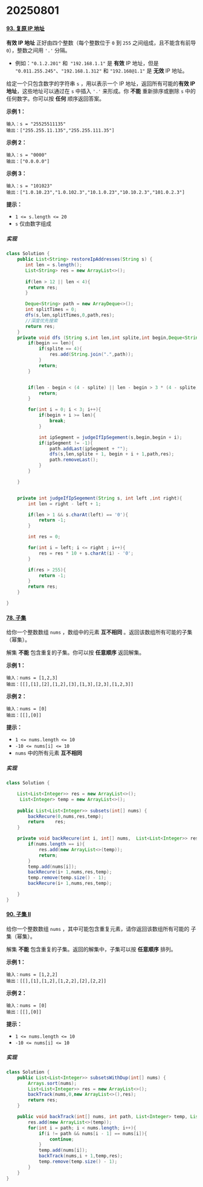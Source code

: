 # 20250801

#### [93. 复原 IP 地址](https://leetcode.cn/problems/restore-ip-addresses/)

**有效 IP 地址** 正好由四个整数（每个整数位于 `0` 到 `255` 之间组成，且不能含有前导 `0`），整数之间用 `'.'` 分隔。

- 例如：`"0.1.2.201"` 和` "192.168.1.1"` 是 **有效** IP 地址，但是 `"0.011.255.245"`、`"192.168.1.312"` 和 `"192.168@1.1"` 是 **无效** IP 地址。

给定一个只包含数字的字符串 `s` ，用以表示一个 IP 地址，返回所有可能的**有效 IP 地址**，这些地址可以通过在 `s` 中插入 `'.'` 来形成。你 **不能** 重新排序或删除 `s` 中的任何数字。你可以按 **任何** 顺序返回答案。

 

**示例 1：**

```
输入：s = "25525511135"
输出：["255.255.11.135","255.255.111.35"]
```

**示例 2：**

```
输入：s = "0000"
输出：["0.0.0.0"]
```

**示例 3：**

```
输入：s = "101023"
输出：["1.0.10.23","1.0.102.3","10.1.0.23","10.10.2.3","101.0.2.3"]
```

 

**提示：**

- `1 <= s.length <= 20`
- `s` 仅由数字组成

##### 实现

```java
class Solution {
    public List<String> restoreIpAddresses(String s) {
       int len = s.length();
       List<String> res = new ArrayList<>();
       
       if(len > 12 || len < 4){
        return res;
       }

       Deque<String> path = new ArrayDeque<>();
       int splitTimes = 0;
       dfs(s,len,splitTimes,0,path,res);
       //深度优先搜索
       return res;
    }
    private void dfs (String s,int len,int splite,int begin,Deque<String> path,List<String> res){
        if(begin == len){
            if(splite == 4){
                res.add(String.join(".",path));
            }
            return;
        }


        if(len - begin < (4 - splite) || len - begin > 3 * (4 - splite)){
            return;
        }

        for(int i = 0; i < 3; i++){
            if(begin + i >= len){
                break;
            }

            int ipSegment = judgeIfIpSegement(s,begin,begin + i);
            if(ipSegment != -1){
                path.addLast(ipSegment + "");
                dfs(s,len,splite + 1, begin + i + 1,path,res);
                path.removeLast();
            }
        }

    }


    private int judgeIfIpSegement(String s, int left ,int right){
        int len = right - left + 1;

        if(len > 1 && s.charAt(left) == '0'){
            return -1;
        }

        int res = 0;

        for(int i = left; i <= right ; i++){
            res = res * 10 + s.charAt(i) - '0';
        }

        if(res > 255){
            return -1;
        }
        return res;
    }

}
```

#### [78. 子集](https://leetcode.cn/problems/subsets/)

给你一个整数数组 `nums` ，数组中的元素 **互不相同** 。返回该数组所有可能的子集（幂集）。

解集 **不能** 包含重复的子集。你可以按 **任意顺序** 返回解集。

 

**示例 1：**

```
输入：nums = [1,2,3]
输出：[[],[1],[2],[1,2],[3],[1,3],[2,3],[1,2,3]]
```

**示例 2：**

```
输入：nums = [0]
输出：[[],[0]]
```

 

**提示：**

- `1 <= nums.length <= 10`
- `-10 <= nums[i] <= 10`
- `nums` 中的所有元素 **互不相同**

##### 实现

```java
class Solution {

    List<List<Integer>> res = new ArrayList<>();
     List<Integer> temp = new ArrayList<>();
    
    public List<List<Integer>> subsets(int[] nums) {
        backRecure(0,nums,res,temp);
        return    res;     
    }

    private void backRecure(int i, int[] nums,  List<List<Integer>> res , List<Integer> temp){
        if(nums.length == i){
            res.add(new ArrayList<>(temp));
            return;
        }
        temp.add(nums[i]);
        backRecure(i+ 1,nums,res,temp);
        temp.remove(temp.size() - 1);
        backRecure(i+ 1,nums,res,temp);

    }
}
```

#### [90. 子集 II](https://leetcode.cn/problems/subsets-ii/)

给你一个整数数组 `nums` ，其中可能包含重复元素，请你返回该数组所有可能的 子集（幂集）。

解集 **不能** 包含重复的子集。返回的解集中，子集可以按 **任意顺序** 排列。

 

**示例 1：**

```
输入：nums = [1,2,2]
输出：[[],[1],[1,2],[1,2,2],[2],[2,2]]
```

**示例 2：**

```
输入：nums = [0]
输出：[[],[0]]
```

 

**提示：**

- `1 <= nums.length <= 10`
- `-10 <= nums[i] <= 10`

##### 实现

```java
class Solution {
    public List<List<Integer>> subsetsWithDup(int[] nums) {
        Arrays.sort(nums);
        List<List<Integer>> res = new ArrayList<>();
        backTrack(nums,0,new ArrayList<>(),res);
        return res;
    }

    public void backTrack(int[] nums, int path, List<Integer> temp, List<List<Integer>> res){
        res.add(new ArrayList<>(temp));
        for(int i = path; i < nums.length; i++){
            if(i != path && nums[i - 1] == nums[i]){
                continue;
            }
            temp.add(nums[i]);
            backTrack(nums,i + 1,temp,res);
            temp.remove(temp.size() - 1);
        }   
    }
}
```

